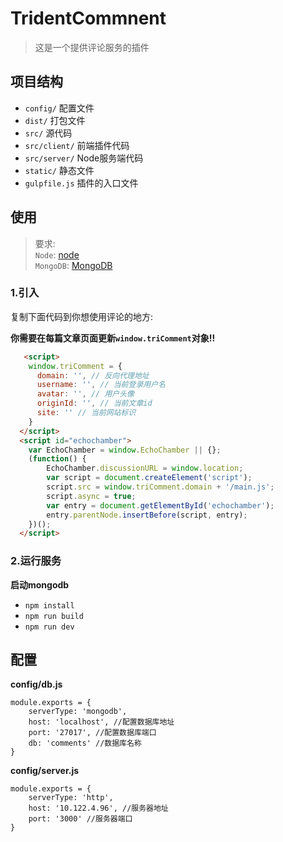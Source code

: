 # TridentCommnent

> 这是一个提供评论服务的插件

## 项目结构

- `config/` 配置文件
- `dist/` 打包文件
- `src/` 源代码
- `src/client/` 前端插件代码
- `src/server/` Node服务端代码
- `static/` 静态文件
-  `gulpfile.js` 插件的入口文件

## 使用
>要求:   
>  `Node`: [node](https://nodejs.org/)   
>  `MongoDB`: [MongoDB](https://www.mongodb.org/)

### 1.引入

复制下面代码到你想使用评论的地方:

**你需要在每篇文章页面更新`window.triComment`对象!!**

```html
   <script>
    window.triComment = {
      domain: '', // 反向代理地址
      username: '', // 当前登录用户名
      avatar: '', // 用户头像
      originId: '', // 当前文章id
      site: '' // 当前网站标识
    }
  </script>
  <script id="echochamber">
    var EchoChamber = window.EchoChamber || {};
    (function() {
        EchoChamber.discussionURL = window.location;
        var script = document.createElement('script');
        script.src = window.triComment.domain + '/main.js';
        script.async = true;
        var entry = document.getElementById('echochamber');
        entry.parentNode.insertBefore(script, entry);
    })();
  </script>

```

### 2.运行服务

**启动mongodb**

* `npm install`
* `npm run build`
* `npm run dev`

## 配置

**config/db.js**
```
module.exports = {
    serverType: 'mongodb',
    host: 'localhost', //配置数据库地址
    port: '27017', //配置数据库端口
    db: 'comments' //数据库名称
}
```
**config/server.js**
```
module.exports = {
    serverType: 'http', 
    host: '10.122.4.96', //服务器地址
    port: '3000' //服务器端口
}
```




